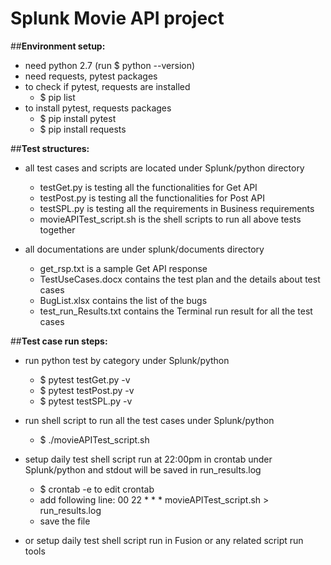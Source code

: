 # Splunk Movie API project
##**Environment setup:**

* need python 2.7 (run $ python --version)
* need requests, pytest packages
* to check if pytest, requests are installed
	* $ pip list 
* to install pytest, requests packages
	* $ pip install pytest
	* $ pip install requests




##**Test structures:**
* all test cases and scripts are located under Splunk/python directory
	* testGet.py is testing all the functionalities for Get API
	* testPost.py is testing all the functionalities for Post API
	* testSPL.py is testing all the requirements in Business requirements
	* movieAPITest_script.sh is the shell scripts to run all above tests together

* all documentations are under splunk/documents directory
	* get_rsp.txt is a sample Get API response
	* TestUseCases.docx contains the test plan and the details about test cases
	* BugList.xlsx contains the list of the bugs
	* test_run_Results.txt contains the Terminal run result for all the test cases

	


##**Test case run steps:**
* run python test by category under Splunk/python
	* $ pytest testGet.py -v
 	* $ pytest testPost.py -v
 	* $ pytest testSPL.py -v
 
* run shell script to run all the test cases under Splunk/python
 	* $ ./movieAPITest_script.sh
 
* setup daily test shell script run at 22:00pm in crontab under Splunk/python and stdout will be saved in run_results.log
	* $ crontab -e to edit crontab 
 	* add following line: 00 22 * * * movieAPITest_script.sh > run_results.log
 	*  save the file
	
* or setup daily test shell script run in Fusion or any related script run tools
